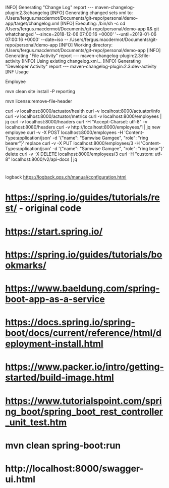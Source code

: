 
INFO] Generating "Change Log" report    --- maven-changelog-plugin:2.3:changelog
[INFO] Generating changed sets xml to: /Users/fergus.macdermot/Documents/git-repo/personal/demo-app/target/changelog.xml
[INFO] Executing: /bin/sh -c cd /Users/fergus.macdermot/Documents/git-repo/personal/demo-app && git whatchanged '--since=2018-12-06 07:00:16 +0000' '--until=2019-01-06 07:00:16 +0000' --date=iso -- /Users/fergus.macdermot/Documents/git-repo/personal/demo-app
[INFO] Working directory: /Users/fergus.macdermot/Documents/git-repo/personal/demo-app
[INFO] Generating "File Activity" report --- maven-changelog-plugin:2.3:file-activity
[INFO] Using existing changelog.xml...
[INFO] Generating "Developer Activity" report --- maven-changelog-plugin:2.3:dev-activity
[INF
Usage



Employee

mvn clean site install -P reporting

mvn license:remove-file-header


curl -v localhost:8000/actuator/health
curl -v localhost:8000/actuator/info
curl -v localhost:8000/actuator/metrics
curl -v localhost:8000/employees | jq
curl -v localhost:8000/headers
curl -H "Accept-Charset: utf-8" -v localhost:8080/headers
curl -v http://localhost:8000/employees/1 | jq
new employee
curl -v -X POST localhost:8000/employees -H 'Content-Type:application/json' -d '{"name": "Samwise Gamgee", "role": "ring bearer"}'
replace
curl -v -X PUT localhost:8000/employees/3 -H 'Content-Type:application/json' -d '{"name": "Samwise Gamgee", "role": "ring bear"}'
delete
curl -v -X DELETE localhost:8000/employees/3
curl -H "custom: utf-8" localhost:8000/v2/api-docs | jq

# 
logback
https://logback.qos.ch/manual/configuration.html
# https://spring.io/guides/tutorials/rest/ - original code
# https://start.spring.io/
# https://spring.io/guides/tutorials/bookmarks/
# https://www.baeldung.com/spring-boot-app-as-a-service
# https://docs.spring.io/spring-boot/docs/current/reference/html/deployment-install.html
# https://www.packer.io/intro/getting-started/build-image.html
# https://www.tutorialspoint.com/spring_boot/spring_boot_rest_controller_unit_test.htm
# mvn clean spring-boot:run
# http://localhost:8000/swagger-ui.html